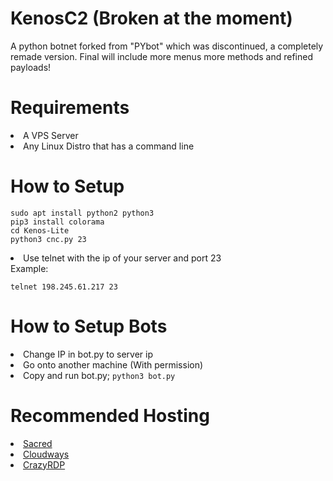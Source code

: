 # KenosC2 (Broken at the moment)
A python botnet forked from "PYbot" which was discontinued, a completely remade version. Final will include more menus more methods and refined payloads!

# Requirements
  <li>A VPS Server</li>
  <li>Any Linux Distro that has a command line</li>

# How to Setup
  <pre><code>sudo apt install python2 python3
pip3 install colorama
cd Kenos-Lite
python3 cnc.py 23</code></pre>
  <li>Use telnet with the ip of your server and port 23</li>  
  Example: <pre><code>telnet 198.245.61.217 23</code></pre></li>

# How to Setup Bots
  <li>Change IP in bot.py to server ip</li>
  <li>Go onto another machine (With permission)</li>
  <li>Copy and run bot.py; <code>python3 bot.py</code></li>

# Recommended Hosting
  <li><a href="https://sacred.sbs/">Sacred</a>
  <li><a href="https://www.cloudways.com/en/">Cloudways</a>
  <li><a href="https://crazyrdp.com/linux-vps-hosting/">CrazyRDP</a></li>
    <div></lu>
